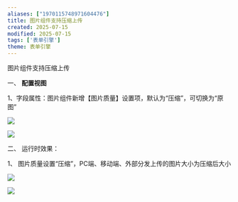```yaml
---
aliases: ["1970115748971604476"]
title: 图片组件支持压缩上传
created: 2025-07-15
modified: 2025-07-15
tags: ['表单引擎']
theme: 表单引擎
---
```


图片组件支持压缩上传

一、 **配置视图**

1、字段属性：图片组件新增【图片质量】设置项，默认为“压缩”，可切换为“原图”

**![](https://myhelpdoc.oss-cn-heyuan.aliyuncs.com/mdimages/06ed4565867768860c4118103b11212e.jpg)**

![](https://myhelpdoc.oss-cn-heyuan.aliyuncs.com/mdimages/e06900daec6a0c9fdac6562f182f42aa.jpg)

二、 运行时效果：

1、 图片质量设置“压缩”，PC端、移动端、外部分发上传的图片大小为压缩后大小

![](https://myhelpdoc.oss-cn-heyuan.aliyuncs.com/mdimages/7f441c7f3bfc2be22c23eedc58ec2ed3.jpg)

![](https://myhelpdoc.oss-cn-heyuan.aliyuncs.com/mdimages/e6f5469e86361965f54f26a9444ae420.jpg)

